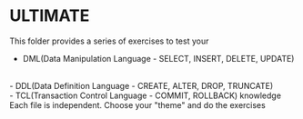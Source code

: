 # ULTIMATE
This folder provides a series of exercises to test your
<br>
- DML(Data Manipulation Language - SELECT, INSERT, DELETE, UPDATE)
<br>
- DDL(Data Definition Language - CREATE, ALTER, DROP, TRUNCATE)
<br>
- TCL(Transaction Control Language - COMMIT, ROLLBACK) knowledge
<br>
Each file is independent. Choose your "theme" and do the exercises
